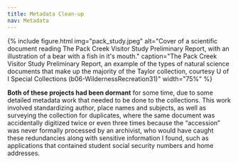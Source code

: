 ```yaml
---
title: Metadata Clean-up
nav: Metadata
---
```


{% include figure.html img="pack_study.jpeg" alt="Cover of a scientific document reading The Pack Creek Visitor Study Preliminary Report, with an illustration of a bear with a fish in it's mouth." caption="The Pack Creek Visitor Study Preliminary Report, an example of the types of natural science documents that make up the majority of the Taylor collection, courtesy U of I Special Collections (b06-WildernessRecreation31)" width="75%" %}

**Both of these projects had been dormant** for some time, due to some detailed metadata work that needed to be done to the collections. This work involved standardizing author, place names and subjects, as well as surveying the collection for duplicates, where the same document was accidentally digitized twice or even three times because the “accession” was never formally processed by an archivist, who would have caught these redundancies along with sensitive information I found, such as applications that contained student social security numbers and home addresses. 

